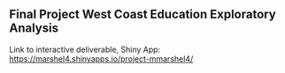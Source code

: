 ## Final Project West Coast Education Exploratory Analysis

Link to interactive deliverable, Shiny App:
https://marshel4.shinyapps.io/project-mmarshel4/
